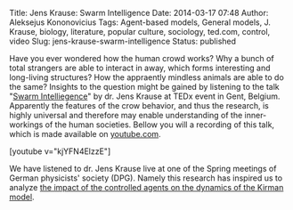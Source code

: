 Title: Jens Krause: Swarm Intelligence
Date: 2014-03-17 07:48
Author: Aleksejus Kononovicius
Tags: Agent-based models, General models, J. Krause, biology, literature, popular culture, sociology, ted.com, control, video
Slug: jens-krause-swarm-intelligence
Status: published

Have you ever wondered how the human crowd
works? Why a bunch of total strangers are able to interact in away,
which forms interesting and long-living structures? How the appraently
mindless animals are able to do the same? Insights to the question might
be gained by listening to the talk "[Swarm
Intelliegence](http://tedxtalks.ted.com/video/Swarm-Intelligence-Jens-Krause "Kalbos įrašas ted.com svetainėje")"
by dr. Jens Krause at TEDx event in Gent, Belgium. Apparently the
features of the crow behavior, and thus the research, is highly
universal and therefore may enable understanding of the inner-workings
of the human societies. Bellow you will a recording of this talk, which
is made available on
[youtube.com](http://www.youtube.com/watch?v=kjYFN4ElzzE).<!--more-->

[youtube v="kjYFN4ElzzE"]

We have listened to dr. Jens Krause live at one of the Spring meetings
of German physicists' society (DPG). Namely this research has inspired
us to analyze [the impact of the controlled agents on the dynamics of
the Kirman
model](/a-kononovicius-i-kazakevicius-valdomu-agentu-itaka-kirmano-modelio-dinamikai "The text about the impact of the controlled agents on the dynamics of the Kirman model on the Physics of Risk website").
